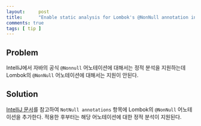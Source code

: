 ```yaml
---
layout:     post
title:      "Enable static analysis for Lombok's @NonNull annotation in IntelliJ"
comments: true
tags: [ tip ]
---
```


## Problem

IntelliJ에서 자바의 공식 `@Nonnull` 어노테이션에 대해서는 정적 분석을 지원하는데 Lombok의 `@NonNull` 어노테이션에 대해서는 지원이 안된다.

## Solution

[IntelliJ 문서](https://www.jetbrains.com/help/idea/2017.1/nullable-notnull-configuration-dialog.html)를 참고하여 `NotNull annotations` 항목에 Lombok의 `@NonNull` 어노테이션을 추가한다. 적용한 후부터는 해당 어노테이션에 대한 정적 분석이 지원된다.